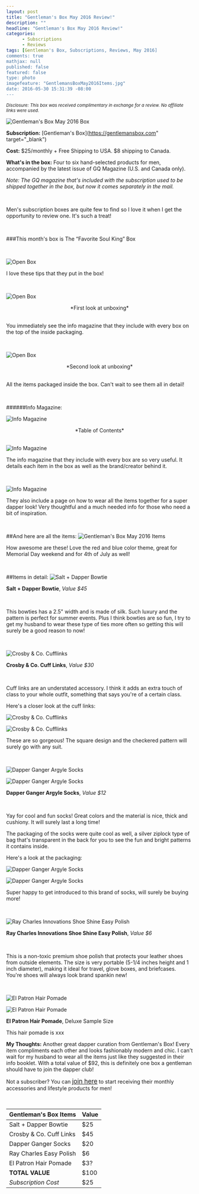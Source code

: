 ```yaml
---
layout: post
title: "Gentleman's Box May 2016 Review!"
description: ""
headline: "Gentleman's Box May 2016 Review!"
categories: 
      - Subscriptions
      - Reviews
tags: [Gentleman's Box, Subscriptions, Reviews, May 2016]
comments: true
mathjax: null
published: false
featured: false
type: photo
imagefeature: "GentlemansBoxMay2016Items.jpg"
date: 2016-05-30 15:31:39 -08:00
---
```


<sup>*Disclosure: This box was received complimentary in exchange for a review. No affiliate links were used.*<sup>

![Gentleman's Box May 2016 Box](http://whatsupmailbox.com/images/GentlemansBoxMay2016Box.jpg)

**Subscription:** [Gentleman's Box](https://gentlemansbox.com" target="_blank")

**Cost:** $25/monthly + Free Shipping to USA. $8 shipping to Canada.

**What's in the box:** Four to six hand-selected products for men, accompanied by the latest issue of GQ Magazine (U.S. and Canada only).

*Note: The GQ magazine that's included with the subscription used to be shipped together in the box, but now it comes separately in the mail.*

<br>

Men's subscription boxes are quite few to find so I love it when I get the opportunity to review one. It's such a treat!

<br>

###This month's box is The “Favorite Soul King” Box

<br>


![Open Box](http://whatsupmailbox.com/images/GentlemansBoxMay2016OpenBox2.jpg)

I love these tips that they put in the box!

<br>

![Open Box](http://whatsupmailbox.com/images/GentlemansBoxMay2016OpenBox.jpg)

<center>*First look at unboxing*</center>

<br>

You immediately see the info magazine that they include with every box on the top of the inside packaging.

<br>

![Open Box](http://whatsupmailbox.com/images/GentlemansBoxMay2016OpenBox3.jpg)

<center>*Second look at unboxing*</center>

<br>

All the items packaged inside the box. Can't wait to see them all in detail!

<br>

######Info Magazine:

![Info Magazine](http://whatsupmailbox.com/images/GentlemansBoxMay2016Info.jpg)
<center>*Table of Contents*</center>

<br>

![Info Magazine](http://whatsupmailbox.com/images/GentlemansBoxMay2016Info2.jpg)

The info magazine that they include with every box are so very useful. It details each item in the box as well as the brand/creator behind it.

<br>

![Info Magazine](http://whatsupmailbox.com/images/GentlemansBoxMay2016Info3.jpg)

They also include a page on how to wear all the items together for a super dapper look! Very thoughtful and a much needed info for those who need a bit of inspiration.

<br>

##And here are all the items:
![Gentleman's Box May 2016 Items](http://whatsupmailbox.com/images/GentlemansBoxMay2016Items.jpg)

How awesome are these! Love the red and blue color theme, great for Memorial Day weekend and for 4th of July as well!

<br>

##Items in detail:
![Salt + Dapper Bowtie](http://whatsupmailbox.com/images/GentlemansBoxMay2016SaltDapperBowTie.jpg)

**Salt + Dapper Bowtie**, *Value $45*

<br>

This bowties has a 2.5" width and is made of silk. Such luxury and the pattern is perfect for summer events. Plus I think bowties are so fun, I try to get my husband to wear these type of ties more often so getting this will surely be a good reason to now!

<br>


![Crosby & Co. Cufflinks](http://whatsupmailbox.com/images/GentlemansBoxMay2016CrosbyCoCuffLinks.jpg)

**Crosby & Co. Cuff Links**, *Value $30*

<br>

Cuff links are an understated accessory. I think it adds an extra touch of class to your whole outfit, something that says you're of a certain class.

Here's a closer look at the cuff links:

![Crosby & Co. Cufflinks](http://whatsupmailbox.com/images/GentlemansBoxMay2016CrosbyCoCuffLinks2.jpg)

![Crosby & Co. Cufflinks](http://whatsupmailbox.com/images/GentlemansBoxMay2016CrosbyCoCuffLinks3.jpg)

These are so gorgeous! The square design and the checkered pattern will surely go with any suit.

<br>


![Dapper Ganger Argyle Socks](http://whatsupmailbox.com/images/GentlemansBoxMay2016DapperGangerFunSocks3.jpg)

![Dapper Ganger Argyle Socks](http://whatsupmailbox.com/images/GentlemansBoxMay2016DapperGangerFunSocks4.jpg)

**Dapper Ganger Argyle Socks**, *Value $12*

<br>

Yay for cool and fun socks! Great colors and the material is nice, thick and cushiony. It will surely last a long time!

The packaging of the socks were quite cool as well, a silver ziplock type of bag that's transparent in the back for you to see the fun and bright patterns it contains inside.

Here's a look at the packaging:

![Dapper Ganger Argyle Socks](http://whatsupmailbox.com/images/GentlemansBoxMay2016DapperGangerFunSocks.jpg)

![Dapper Ganger Argyle Socks](http://whatsupmailbox.com/images/GentlemansBoxMay2016DapperGangerFunSocks2.jpg)

Super happy to get introduced to this brand of socks, will surely be buying more!

<br>

![Ray Charles Innovations Shoe Shine Easy Polish](http://whatsupmailbox.com/images/GentlemansBoxMay2016RayCharlesShoePolish.jpg)

**Ray Charles Innovations Shoe Shine Easy Polish**, *Value $6*

<br>

This is a non-toxic premium shoe polish that protects your leather shoes from outside elements. The size is very portable (5-1/4 inches height and 1 inch diameter), making it ideal for travel, glove boxes, and briefcases. You're shoes will always look brand spankin new!

<br>

![El Patron Hair Pomade](http://whatsupmailbox.com/images/GentlemansBoxMay2016ElPatronHairPomade.jpg)

![El Patron Hair Pomade](http://whatsupmailbox.com/images/GentlemansBoxMay2016ElPatronHairPomade2.jpg)

**El Patron Hair Pomade**, Deluxe Sample Size

This hair pomade is xxx


<i class="icon-exclamation-sign"></i>**My Thoughts:** Another great dapper curation from Gentleman's Box! Every item compliments each other and looks fashionably modern and chic. I can't wait for my husband to wear all the items just like they suggested in their info booklet. With a total value of $92, this is definitely one box a gentleman should have to join the dapper club!

Not a subscriber? You can <a href="https://gentlemansbox.com"><big>join here</big></a> to start receiving their monthly accessories and lifestyle products for men!

<br>

Gentleman's Box Items     | Value
------------------------- | -------------
Salt + Dapper Bowtie      | $25
Crosby & Co. Cuff Links   | $45
Dapper Ganger Socks       | $20
Ray Charles Easy Polish   | $6
El Patron Hair Pomade     | $3?
**TOTAL VALUE**           | $100
*Subscription Cost*       | $25